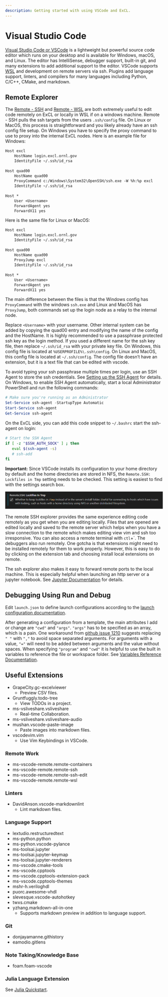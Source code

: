 ```yaml
---
description: Getting started with using VSCode and ExCL.
---
```

# Visual Studio Code

[Visual Studio Code or VSCode](https://code.visualstudio.com) is a lightweight but powerful source code editor which runs on your desktop and is available for Windows, macOS, and Linux. The editor has IntelliSense, debugger support, built-in git, and many extensions to add additional support to the editor. VSCode supports [WSL](https://docs.microsoft.com/en-us/windows/wsl/) and development on remote servers via ssh. Plugins add language support, linters, and compilers for many languages including Python, C/C++, CMake, and markdown.

## Remote Explorer

The [Remote - SSH](https://marketplace.visualstudio.com/items?itemName=ms-vscode-remote.remote-ssh) and [Remote - WSL](https://marketplace.visualstudio.com/items?itemName=ms-vscode-remote.remote-wsl) are both extremely useful to edit code remotely on ExCL or locally in WSL if on a windows machine. Remote - SSH pulls the ssh targets from the users `.ssh/config` file. On Linux or MacOS, this process is straightforward and you likely already have an ssh config file setup. On Windows you have to specify the proxy command to use to proxy into the internal ExCL nodes. Here is an example file for Windows:

```
Host excl
    HostName login.excl.ornl.gov
    IdentityFile ~/.ssh/id_rsa

Host quad00
    HostName quad00
    ProxyCommand c:/Windows\System32\OpenSSH/ssh.exe -W %h:%p excl
    IdentityFile ~/.ssh/id_rsa

Host *
    User <Username>
    ForwardAgent yes
    ForwardX11 yes
```

Here is the same file for Linux or MacOS:

```
Host excl
    HostName login.excl.ornl.gov
    IdentityFile ~/.ssh/id_rsa

Host quad00
    HostName quad00
    ProxyJump excl
    IdentityFile ~/.ssh/id_rsa

Host *
    User <Username>
    ForwardAgent yes
    ForwardX11 yes
```

The main difference between the files is that the Windows config has `ProxyCommand` with the windows `ssh.exe` and Linux and MacOS has `ProxyJump`, both commands set up the login node as a relay to the internal node.

Replace `<Username>` with your username. Other internal system can be added by copying the quad00 entry and modifying the name of the config and the HostName. It is highly recommended to use a passphrase protected ssh key as the login method. If you used a different name for the ssh key file, then replace `~/.ssh/id_rsa` with your private key file. On Windows, this config file is located at `%USERPROFILE%\.ssh\config`. On Linux and MacOS, this config file is located at `~/.ssh/config`. The config file doesn’t have an extension, but it is a text file that can be edited with vscode.

To avoid typing your ssh passphrase multiple times per login, use an SSH Agent to store the ssh credentials. See [Setting up the SSH Agent](https://code.visualstudio.com/docs/remote/troubleshooting#\_setting-up-the-ssh-agent) for details. On Windows, to enable SSH Agent automatically, start a local Administrator PowerShell and run the following commands:

```powershell
# Make sure you're running as an Administrator
Set-Service ssh-agent -StartupType Automatic
Start-Service ssh-agent
Get-Service ssh-agent
```

On the ExCL side, you can add this code snippet to `~/.bashrc` start the ssh-agent on login:

```bash
# Start the SSH Agent
if [ -z "$SSH_AUTH_SOCK" ] ; then
   eval $(ssh-agent -s)
   # ssh-add
fi
```

**Important:** Since VSCode installs its configuration to your home directory by default and the home directories are stored in NFS, the `Remote.SSH: Lockfiles in Tmp` setting needs to be checked. This setting is easiest to find with the settings search box.

![Remote.SSH: Lockfiles Setting](../.gitbook/assets/2022-02-18-lockfiles-setting.png)

The remote SSH explorer provides the same experience editing code remotely as you get when you are editing locally. Files that are opened are edited locally and saved to the remote server which helps when you have a slow connection to the remote which makes editing view vim and ssh too irresponsive. You can also access a remote terminal with `ctl`+\`. The debuggers also run remotely. One gotcha is that extensions might need to be installed remotely for them to work properly. However, this is easy to do by clicking on the extension tab and choosing install local extensions on remote.

The ssh explorer also makes it easy to forward remote ports to the local machine. This is especially helpful when launching an http server or a jupyter notebook. See [Jupyter Documentation](jupyter-quick-start.md#detailed-instructions-for-windows-with-visual-studio-code) for details.

## Debugging Using Run and Debug

Edit `launch.json` to define launch configurations according to the [launch configuration documentation](https://code.visualstudio.com/docs/editor/debugging#\_launchjson-attributes).

After generating a configuration from a template, the main attributes I add or change are `"cwd"` and `"args"`. `"args"` has to be specified as an array, which is a pain. One workaround from [github issue 1210](https://github.com/microsoft/vscode-cpptools/issues/1210) suggests replacing `" "` with `","` to avoid space separated arguments. For arguments with a value, `"="` will need to be added between arguments and the value without spaces. When specifying `"program"` and `"cwd"` it is helpful to use the built in variables to reference the file or workspace folder. See [Variables Reference Documentation](https://code.visualstudio.com/docs/editor/variables-reference).

## Useful Extensions

* GrapeCity.gc-excelviewer
  * Preview CSV files.
* Gruntfuggly.todo-tree
  * View TODOs in a project.
* ms-vsliveshare.vsliveshare
  * Real-time Collaboration.
* ms-vsliveshare.vsliveshare-audio
* mushan.vscode-paste-image
  * Paste images into markdown files.
* vscodevim.vim
  * Use Vim Keybindings in VSCode.

### Remote Work

* ms-vscode-remote.remote-containers
* ms-vscode-remote.remote-ssh
* ms-vscode-remote.remote-ssh-edit
* ms-vscode-remote.remote-wsl

### Linters

* DavidAnson.vscode-markdownlint
  * Lint markdown files.

### Language Support

* lextudio.restructuredtext
* ms-python.python
* ms-python.vscode-pylance
* ms-toolsai.jupyter
* ms-toolsai.jupyter-keymap
* ms-toolsai.jupyter-renderers
* ms-vscode.cmake-tools
* ms-vscode.cpptools
* ms-vscode.cpptools-extension-pack
* ms-vscode.cpptools-themes
* mshr-h.veriloghdl
* puorc.awesome-vhdl
* slevesque.vscode-autohotkey
* twxs.cmake
* yzhang.markdown-all-in-one
  * Supports markdown preview in addition to language support.

### Git

* donjayamanne.githistory
* eamodio.gitlens

### Note Taking/Knowledge Base

* foam.foam-vscode

### Julia Language Extension

See [Julia Quickstart](julia.md#julia-vscode-extension-in-excl).
